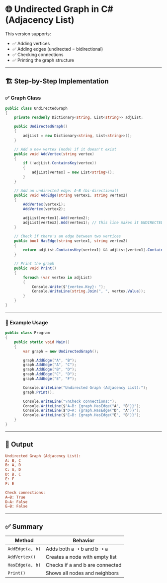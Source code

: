 # 🌐 Undirected Graph in C# (Adjacency List)

This version supports:

- ✅ Adding vertices
- ✅ Adding edges (undirected = bidirectional)
- ✅ Checking connections
- ✅ Printing the graph structure

---

## 🏗️ Step-by-Step Implementation

### ✅ Graph Class

```csharp
public class UndirectedGraph
{
    private readonly Dictionary<string, List<string>> adjList;

    public UndirectedGraph()
    {
        adjList = new Dictionary<string, List<string>>();
    }

    // Add a new vertex (node) if it doesn't exist
    public void AddVertex(string vertex)
    {
        if (!adjList.ContainsKey(vertex))
        {
            adjList[vertex] = new List<string>();
        }
    }

    // Add an undirected edge: A—B (bi-directional)
    public void AddEdge(string vertex1, string vertex2)
    {
        AddVertex(vertex1);
        AddVertex(vertex2);

        adjList[vertex1].Add(vertex2);
        adjList[vertex2].Add(vertex1); // this line makes it UNDIRECTED
    }

    // Check if there's an edge between two vertices
    public bool HasEdge(string vertex1, string vertex2)
    {
        return adjList.ContainsKey(vertex1) && adjList[vertex1].Contains(vertex2);
    }

    // Print the graph
    public void Print()
    {
        foreach (var vertex in adjList)
        {
            Console.Write($"{vertex.Key}: ");
            Console.WriteLine(string.Join(", ", vertex.Value));
        }
    }
}
```

---

### 🧪 Example Usage

```csharp
public class Program
{
    public static void Main()
    {
        var graph = new UndirectedGraph();

        graph.AddEdge("A", "B");
        graph.AddEdge("A", "C");
        graph.AddEdge("B", "D");
        graph.AddEdge("C", "D");
        graph.AddEdge("E", "F");

        Console.WriteLine("Undirected Graph (Adjacency List):");
        graph.Print();

        Console.WriteLine("\nCheck connections:");
        Console.WriteLine($"A—B: {graph.HasEdge("A", "B")}");
        Console.WriteLine($"D—A: {graph.HasEdge("D", "A")}");
        Console.WriteLine($"E—B: {graph.HasEdge("E", "B")}");
    }
}
```

---

## 🧾 Output

```ini
Undirected Graph (Adjacency List):
A: B, C
B: A, D
C: A, D
D: B, C
E: F
F: E

Check connections:
A—B: True
D—A: False
E—B: False
```

---

## ✅ Summary

| Method          | Behavior                        |
| --------------- | ------------------------------- |
| `AddEdge(a, b)` | Adds both a ➝ b and b ➝ a       |
| `AddVertex()`   | Creates a node with empty list  |
| `HasEdge(a, b)` | Checks if a and b are connected |
| `Print()`       | Shows all nodes and neighbors   |
